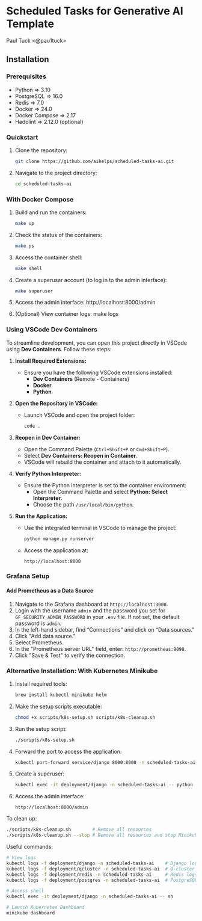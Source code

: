 # Scheduled Tasks for Generative AI Template

Paul Tuck <@pau1tuck>

## Installation

### Prerequisites
- Python => 3.10
- PostgreSQL => 16.0
- Redis => 7.0
- Docker => 24.0
- Docker Compose => 2.17
- Hadolint => 2.12.0 (optional)

### Quickstart

1. Clone the repository:
   ```bash
   git clone https://github.com/aihelps/scheduled-tasks-ai.git
   ```
2. Navigate to the project directory:
   ```bash
   cd scheduled-tasks-ai
   ```

### With Docker Compose

1. Build and run the containers:
   ```bash
   make up
   ```

2. Check the status of the containers:
   ```bash
   make ps
   ```

3. Access the container shell:
   ```bash
   make shell
   ```

4. Create a superuser account (to log in to the admin interface):
   ```bash
   make superuser
   ```

5. Access the admin interface:
   http://localhost:8000/admin

6. (Optional) View container logs:
   make logs

### Using VSCode Dev Containers

To streamline development, you can open this project directly in VSCode using **Dev Containers**. Follow these steps:

1. **Install Required Extensions:**
   - Ensure you have the following VSCode extensions installed:
     - **Dev Containers** (Remote - Containers)
     - **Docker**
     - **Python**

2. **Open the Repository in VSCode:**
   - Launch VSCode and open the project folder:
     ```bash
     code .
     ```

3. **Reopen in Dev Container:**
   - Open the Command Palette (`Ctrl+Shift+P` or `Cmd+Shift+P`).
   - Select **Dev Containers: Reopen in Container**.
   - VSCode will rebuild the container and attach to it automatically.

4. **Verify Python Interpreter:**
   - Ensure the Python interpreter is set to the container environment:
     - Open the Command Palette and select **Python: Select Interpreter**.
     - Choose the path `/usr/local/bin/python`.

5. **Run the Application:**
   - Use the integrated terminal in VSCode to manage the project:
     ```bash
     python manage.py runserver
     ```
   - Access the application at:
     ```
     http://localhost:8000
     ```

### Grafana Setup

#### Add Prometheus as a Data Source

1. Navigate to the Grafana dashboard at `http://localhost:3000`.
2. Login with the username `admin` and the password you set for `GF_SECURITY_ADMIN_PASSWORD` in your `.env` file. If not set, the default password is `admin`.
3. In the left-hand sidebar, find “Connections” and click on “Data sources.”
4. Click "Add data source."
5. Select Prometheus.
6. In the "Prometheus server URL" field, enter: `http://prometheus:9090`.
7. Click "Save & Test" to verify the connection.

### Alternative Installation: With Kubernetes Minikube

1. Install required tools:
   ```bash
   brew install kubectl minikube helm
   ```
2. Make the setup scripts executable:
   ```bash
   chmod +x scripts/k8s-setup.sh scripts/k8s-cleanup.sh
   ```
3. Run the setup script:
   ```bash
   ./scripts/k8s-setup.sh
   ```
4. Forward the port to access the application:
   ```bash
   kubectl port-forward service/django 8000:8000 -n scheduled-tasks-ai
   ```
5. Create a superuser:
   ```bash
   kubectl exec -it deployment/django -n scheduled-tasks-ai -- python manage.py createsuperuser
   ```
6. Access the admin interface:
   ```
   http://localhost:8000/admin
   ```

To clean up:
```bash
./scripts/k8s-cleanup.sh        # Remove all resources
./scripts/k8s-cleanup.sh --stop # Remove all resources and stop Minikube
```

Useful commands:
```bash
# View logs
kubectl logs -f deployment/django -n scheduled-tasks-ai    # Django logs
kubectl logs -f deployment/qcluster -n scheduled-tasks-ai  # Q-cluster logs
kubectl logs -f deployment/redis -n scheduled-tasks-ai     # Redis logs
kubectl logs -f deployment/postgres -n scheduled-tasks-ai  # PostgreSQL logs

# Access shell
kubectl exec -it deployment/django -n scheduled-tasks-ai -- sh

# Launch Kubernetes Dashboard
minikube dashboard